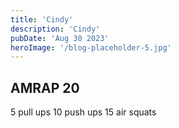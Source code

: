 ```yaml
---
title: 'Cindy'
description: 'Cindy'
pubDate: 'Aug 30 2023'
heroImage: '/blog-placeholder-5.jpg'
---
```

## AMRAP 20
5 pull ups
10 push ups
15 air squats

